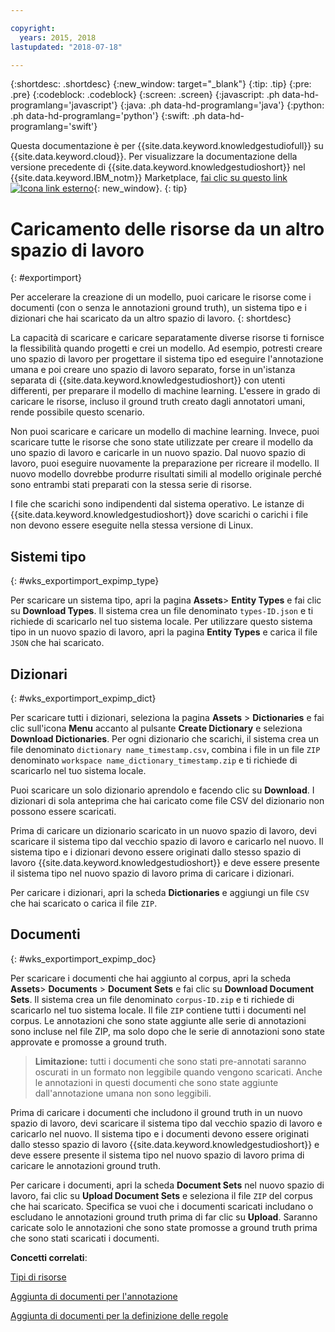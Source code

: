 ```yaml
---

copyright:
  years: 2015, 2018
lastupdated: "2018-07-18"

---
```


{:shortdesc: .shortdesc}
{:new_window: target="_blank"}
{:tip: .tip}
{:pre: .pre}
{:codeblock: .codeblock}
{:screen: .screen}
{:javascript: .ph data-hd-programlang='javascript'}
{:java: .ph data-hd-programlang='java'}
{:python: .ph data-hd-programlang='python'}
{:swift: .ph data-hd-programlang='swift'}

Questa documentazione è per {{site.data.keyword.knowledgestudiofull}} su {{site.data.keyword.cloud}}. Per visualizzare la documentazione della versione precedente di {{site.data.keyword.knowledgestudioshort}} nel {{site.data.keyword.IBM_notm}} Marketplace, [fai clic su questo link ![Icona link esterno](../../icons/launch-glyph.svg "Icona link esterno")](https://console.bluemix.net/docs/services/knowledge-studio/exportimport.html){: new_window}.
{: tip}

# Caricamento delle risorse da un altro spazio di lavoro
{: #exportimport}

Per accelerare la creazione di un modello, puoi caricare le risorse come i documenti (con o senza le annotazioni ground truth), un sistema tipo e i dizionari che hai scaricato da un altro spazio di lavoro.
{: shortdesc}

La capacità di scaricare e caricare separatamente diverse risorse ti fornisce la flessibilità quando progetti e crei un modello. Ad esempio, potresti creare uno spazio di lavoro per progettare il sistema tipo ed eseguire l'annotazione umana e poi creare uno spazio di lavoro separato, forse in un'istanza separata di {{site.data.keyword.knowledgestudioshort}} con utenti differenti, per preparare il modello di machine learning. L'essere in grado di caricare le risorse, incluso il ground truth creato dagli annotatori umani, rende possibile questo scenario.

Non puoi scaricare e caricare un modello di machine learning. Invece, puoi scaricare tutte le risorse che sono state utilizzate per creare il modello da uno spazio di lavoro e caricarle in un nuovo spazio. Dal nuovo spazio di lavoro, puoi eseguire nuovamente la preparazione per ricreare il modello. Il nuovo modello dovrebbe produrre risultati simili al modello originale perché sono entrambi stati preparati con la stessa serie di risorse.

I file che scarichi sono indipendenti dal sistema operativo. Le istanze di {{site.data.keyword.knowledgestudioshort}} dove scarichi o carichi i file non devono essere eseguite nella stessa versione di Linux.

## Sistemi tipo
{: #wks_exportimport_expimp_type}

Per scaricare un sistema tipo, apri la pagina **Assets**> **Entity Types** e fai clic su **Download Types**. Il sistema crea un file denominato `types-ID.json` e ti richiede di scaricarlo nel tuo sistema locale. Per utilizzare questo sistema tipo in un nuovo spazio di lavoro, apri la pagina **Entity Types** e carica il file `JSON` che hai scaricato.

## Dizionari
{: #wks_exportimport_expimp_dict}

Per scaricare tutti i dizionari, seleziona la pagina **Assets** > **Dictionaries** e fai clic sull'icona **Menu** accanto al pulsante **Create Dictionary** e seleziona **Download Dictionaries**. Per ogni dizionario che scarichi, il sistema crea un file denominato `dictionary name_timestamp.csv`, combina i file in un file `ZIP` denominato `workspace name_dictionary_timestamp.zip` e ti richiede di scaricarlo nel tuo sistema locale.

Puoi scaricare un solo dizionario aprendolo e facendo clic su **Download**. I dizionari di sola anteprima che hai caricato come file CSV del dizionario non possono essere scaricati.

Prima di caricare un dizionario scaricato in un nuovo spazio di lavoro, devi scaricare il sistema tipo dal vecchio spazio di lavoro e caricarlo nel nuovo. Il sistema tipo e i dizionari devono essere originati dallo stesso spazio di lavoro {{site.data.keyword.knowledgestudioshort}} e deve essere presente il sistema tipo nel nuovo spazio di lavoro prima di caricare i dizionari.

Per caricare i dizionari, apri la scheda **Dictionaries** e aggiungi un file `CSV` che hai scaricato o carica il file `ZIP`.

## Documenti
{: #wks_exportimport_expimp_doc}

Per scaricare i documenti che hai aggiunto al corpus, apri la scheda **Assets**> **Documents** > **Document Sets** e fai clic su **Download Document Sets**. Il sistema crea un file denominato `corpus-ID.zip` e ti richiede di scaricarlo nel tuo sistema locale. Il file `ZIP` contiene tutti i documenti nel corpus. Le annotazioni che sono state aggiunte alle serie di annotazioni sono incluse nel file ZIP, ma solo dopo che le serie di annotazioni sono state approvate e promosse a ground truth.

> **Limitazione:** tutti i documenti che sono stati pre-annotati saranno oscurati in un formato non leggibile quando vengono scaricati. Anche le annotazioni in questi documenti che sono state aggiunte dall'annotazione umana non sono leggibili.

Prima di caricare i documenti che includono il ground truth in un nuovo spazio di lavoro, devi scaricare il sistema tipo dal vecchio spazio di lavoro e caricarlo nel nuovo. Il sistema tipo e i documenti devono essere originati dallo stesso spazio di lavoro {{site.data.keyword.knowledgestudioshort}} e deve essere presente il sistema tipo nel nuovo spazio di lavoro prima di caricare le annotazioni ground truth.

Per caricare i documenti, apri la scheda **Document Sets** nel nuovo spazio di lavoro, fai clic su **Upload Document Sets** e seleziona il file `ZIP` del corpus che hai scaricato. Specifica se vuoi che i documenti scaricati includano o escludano le annotazioni ground truth prima di far clic su **Upload**. Saranno caricate solo le annotazioni che sono state promosse a ground truth prima che sono stati scaricati i documenti.

**Concetti correlati**:

[Tipi di risorse ](/docs/services/watson-knowledge-studio/artifacts.html)

[Aggiunta di documenti per l'annotazione ](/docs/services/watson-knowledge-studio/documents-for-annotation.html)

[Aggiunta di documenti per la definizione delle regole ](/docs/services/watson-knowledge-studio/rule-annotator-add-doc.html)
